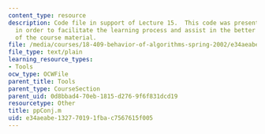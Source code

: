 ```yaml
---
content_type: resource
description: Code file in support of Lecture 15.  This code was presented by the professor
  in order to facilitate the learning process and assist in the better understanding
  of the course material.
file: /media/courses/18-409-behavior-of-algorithms-spring-2002/e34aeabe132770191fbac7567615f005_ppConj.m
file_type: text/plain
learning_resource_types:
- Tools
ocw_type: OCWFile
parent_title: Tools
parent_type: CourseSection
parent_uid: 0d8bbad4-70eb-1815-d276-9f6f831dcd19
resourcetype: Other
title: ppConj.m
uid: e34aeabe-1327-7019-1fba-c7567615f005
---
```

